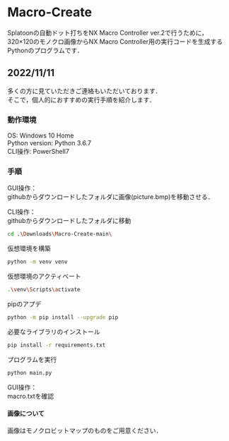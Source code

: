 # Macro-Create
Splatoonの自動ドット打ちをNX Macro Controller ver.2で行うために，320×120のモノクロ画像からNX Macro Controller用の実行コードを生成するPythonのプログラムです．


## 2022/11/11
多くの方に見ていただきご連絡もいただいております．  
そこで，個人的におすすめの実行手順を紹介します．  

### 動作環境
OS: Windows 10 Home  
Python version: Python 3.6.7  
CLI操作: PowerShell7  

### 手順
GUI操作：  
githubからダウンロードしたフォルダに画像(picture.bmp)を移動させる．  
  
CLI操作：  
githubからダウンロードしたフォルダに移動  
```bash
cd .\Downloads\Macro-Create-main\
```
仮想環境を構築  
```bash
python -m venv venv
```
仮想環境のアクティベート  
```bash
.\venv\Scripts\activate  
```
pipのアプデ  
```bash
python -m pip install --upgrade pip  
```
必要なライブラリのインストール  
```bash
pip install -r requirements.txt  
```
プログラムを実行  
```bash
python main.py  
```
  
GUI操作：  
macro.txtを確認  


#### 画像について
画像はモノクロビットマップのものをご用意ください．  
